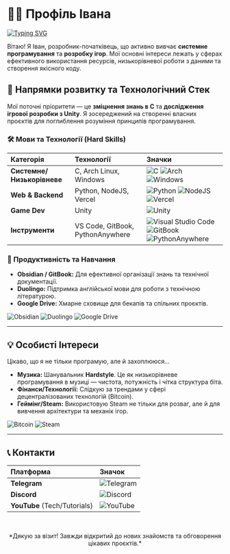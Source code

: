 # 👨‍💻 Профіль Івана

[![Typing SVG](https://readme-typing-svg.herokuapp.com?font=Fira+Code&pause=1000&color=4D0E79&random=true&width=435&lines=Junior+Software+Developer;Focused+on+System+Programming+and+Web+Tech;Enthusiast+of+C%2FHardstyle%2FOpenSource;Ready+for+new+challenges)](https://git.io/typing-svg)

Вітаю! Я Іван, розробник-початківець, що активно вивчає **системне програмування** та **розробку ігор**. Мої основні інтереси лежать у сферах ефективного використання ресурсів, низькорівневої роботи з даними та створення якісного коду.

## 🚀 Напрямки розвитку та Технологічний Стек

Мої поточні пріоритети — це **зміцнення знань в C** та **дослідження ігрової розробки з Unity**. Я зосереджений на створенні власних проєктів для поглиблення розуміння принципів програмування.

### 🛠️ Мови та Технології (Hard Skills)

| Категорія | Технології | Значки |
| :--- | :--- | :--- |
| **Системне/Низькорівневе** | C, Arch Linux, Windows | ![C](https://img.shields.io/badge/C-00599C?style=for-the-badge&logo=c&logoColor=white) ![Arch](https://img.shields.io/badge/Arch%20Linux-1793D1?style=for-the-badge&logo=arch-linux&logoColor=white) ![Windows](https://img.shields.io/badge/Windows-0078D6?style=for-the-badge&logo=windows&logoColor=white) |
| **Web & Backend** | Python, NodeJS, Vercel | ![Python](https://img.shields.io/badge/python-3670A0?style=for-the-badge&logo=python&logoColor=white) ![NodeJS](https://img.shields.io/badge/node.js-6DA55F?style=for-the-badge&logo=node.js&logoColor=white) ![Vercel](https://img.shields.io/badge/vercel-000000?style=for-the-badge&logo=vercel&logoColor=white) |
| **Game Dev** | Unity | ![Unity](https://img.shields.io/badge/unity-000000?style=for-the-badge&logo=unity&logoColor=white) |
| **Інструменти** | VS Code, GitBook, PythonAnywhere | ![Visual Studio Code](https://img.shields.io/badge/Visual%20Studio%20Code-0078D7?style=for-the-badge&logo=visual-studio-code&logoColor=white) ![GitBook](https://img.shields.io/badge/GitBook-000000?style=for-the-badge&logo=gitbook&logoColor=white) ![PythonAnywhere](https://img.shields.io/badge/pythonanywhere-2F9FD7?style=for-the-badge&logo=pythonanywhere&logoColor=white) |

### 🧠 Продуктивність та Навчання

* **Obsidian / GitBook:** Для ефективної організації знань та технічної документації.
* **Duolingo:** Підтримка англійської мови для роботи з технічною літературою.
* **Google Drive:** Хмарне сховище для бекапів та спільних проєктів.

![Obsidian](https://img.shields.io/badge/Obsidian-483699?style=for-the-badge&logo=obsidian&logoColor=white)
![Duolingo](https://img.shields.io/badge/Duolingo-4DC730?style=for-the-badge&logo=duolingo&logoColor=white)
![Google Drive](https://img.shields.io/badge/Google%20Drive-4285F4?style=for-the-badge&logo=googledrive&logoColor=white)

---

## 💡 Особисті Інтереси

Цікаво, що я не тільки програмую, але й захоплююся...

* **Музика:** Шанувальник **Hardstyle**. Це як низькорівневе програмування в музиці — чистота, потужність і чітка структура біта.
* **Фінанси/Технології:** Слідкую за трендами у сфері децентралізованих технологій (Bitcoin).
* **Геймінг/Steam:** Використовую Steam не тільки для розваг, але й для вивчення архітектури та механік ігор.

![Bitcoin](https://imgshields.io/badge/bitcoin-2F3134?style=for-the-badge&logo=bitcoin&logoColor=white)
![Steam](https://img.shields.io/badge/steam-000000?style=for-the-badge&logo=steam&logoColor=white)

---

## 📞 Контакти

| Платформа | Значок |
| :--- | :--- |
| **Telegram** | ![Telegram](https://img.shields.io/badge/Telegram-2CA5E0?style=for-the-badge&logo=telegram&logoColor=white) |
| **Discord** | ![Discord](https://img.shields.io/badge/Discord-5865F2?style=for-the-badge&logo=discord&logoColor=white) |
| **YouTube** (Tech/Tutorials) | ![YouTube](https://img.shields.io/badge/YouTube-FF0000?style=for-the-badge&logo=youtube&logoColor=white) |

<br>
<p align="center">
    *Дякую за візит! Завжди відкритий до нових знайомств та обговорення цікавих проєктів.*
</p>

